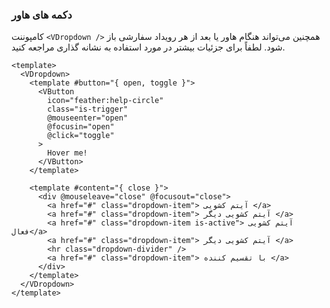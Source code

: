 ### دکمه های هاور

کامپوننت `<VDropdown />` همچنین می‌تواند هنگام هاور یا بعد از هر رویداد سفارشی باز شود.
لطفاً برای جزئیات بیشتر در مورد استفاده به نشانه گذاری مراجعه کنید.

<!--code-->

```vue
<template>
  <VDropdown>
    <template #button="{ open, toggle }">
      <VButton
        icon="feather:help-circle"
        class="is-trigger"
        @mouseenter="open"
        @focusin="open"
        @click="toggle"
      >
        Hover me!
      </VButton>
    </template>

    <template #content="{ close }">
      <div @mouseleave="close" @focusout="close">
        <a href="#" class="dropdown-item"> آیتم کشویی </a>
        <a href="#" class="dropdown-item"> آیتم کشویی دیگر </a>
        <a href="#" class="dropdown-item is-active"> آیتم کشویی فعال</a>
        <a href="#" class="dropdown-item"> آیتم کشویی دیگر </a>
        <hr class="dropdown-divider" />
        <a href="#" class="dropdown-item"> با تقسیم کننده </a>
      </div>
    </template>
  </VDropdown>
</template>
```

<!--/code-->

<!--example-->

<div class="field is-grouped">
  <div class="control">
    <VDropdown>
      <template #button="{ open, toggle }">
        <VButton
          icon="feather:alert-triangle"
          class="is-trigger"
          color="warning"
          @mouseenter="open"
          @focusin="open"
          @click="toggle"
        >
          هاور کن!
        </VButton>
      </template>
      <template #content="{ close }">
        <div @mouseleave="close" @focusout="close">
          <a href="#" class="dropdown-item"> آیتم کشویی </a>
          <a href="#" class="dropdown-item"> آیتم کشویی دیگر </a>
          <a href="#" class="dropdown-item is-active"> آیتم کشویی فعال</a>
          <a href="#" class="dropdown-item"> آیتم کشویی دیگر </a>
          <hr class="dropdown-divider" />
          <a href="#" class="dropdown-item"> با تقسیم کننده </a>
        </div>
      </template>
    </VDropdown>
  </div>

  <div class="control">
    <VDropdown title="Primary button" up>
      <template #button="{ open, toggle }">
        <VButton
          icon="feather:help-circle"
          class="is-trigger"
          @mouseenter="open"
          @focusin="open"
          @click="toggle"
        >
          هاور کن!
        </VButton>
      </template>
      <template #content="{ close }">
        <div @mouseleave="close" @focusout="close">
          <a href="#" class="dropdown-item"> آیتم کشویی </a>
          <a href="#" class="dropdown-item"> آیتم کشویی دیگر </a>
          <a href="#" class="dropdown-item is-active"> آیتم کشویی فعال</a>
          <a href="#" class="dropdown-item"> آیتم کشویی دیگر </a>
          <hr class="dropdown-divider" />
          <a href="#" class="dropdown-item"> با تقسیم کننده </a>
        </div>
      </template>
    </VDropdown>
  </div>
</div>

<!--/example-->
